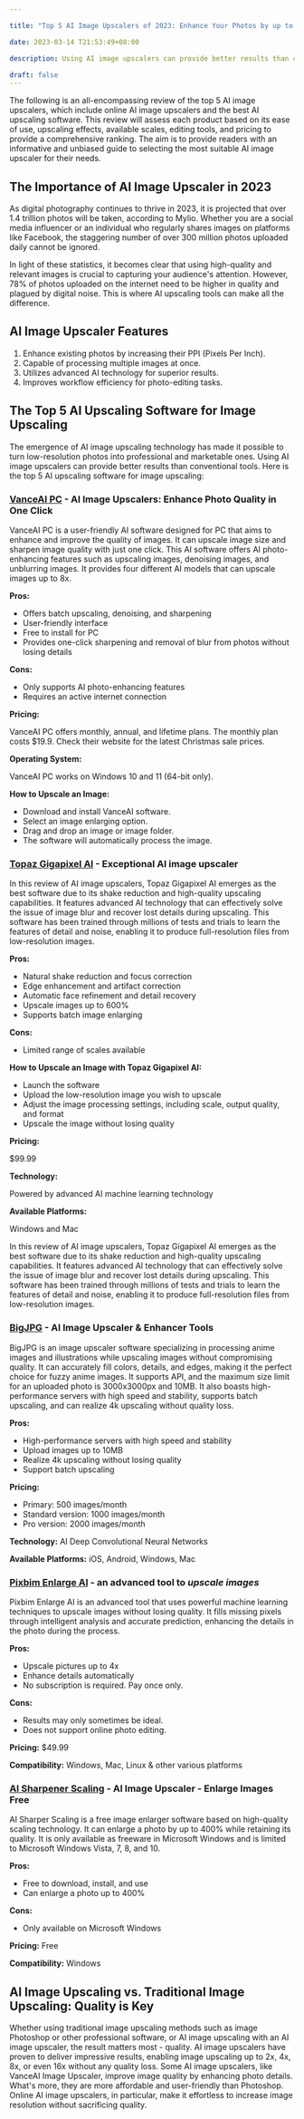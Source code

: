 ```yaml
---

title: "Top 5 AI Image Upscalers of 2023: Enhance Your Photos by up to 800%"

date: 2023-03-14 T21:53:49+08:00

description: Using AI image upscalers can provide better results than conventional tools. Here is the top 5 AI upscaling software for image upscaling.

draft: false
---
```


The following is an all-encompassing review of the top 5 AI image upscalers, which include online AI image upscalers and the best AI upscaling software. This review will assess each product based on its ease of use, upscaling effects, available scales, editing tools, and pricing to provide a comprehensive ranking. The aim is to provide readers with an informative and unbiased guide to selecting the most suitable AI image upscaler for their needs.

## **The Importance of AI Image Upscaler in 2023**

As digital photography continues to thrive in 2023, it is projected that over 1.4 trillion photos will be taken, according to Mylio. Whether you are a social media influencer or an individual who regularly shares images on platforms like Facebook, the staggering number of over 300 million photos uploaded daily cannot be ignored.

In light of these statistics, it becomes clear that using high-quality and relevant images is crucial to capturing your audience's attention. However, 78% of photos uploaded on the internet need to be higher in quality and plagued by digital noise. This is where AI upscaling tools can make all the difference.

## **AI I**mage **Upscaler Features**

1. Enhance existing photos by increasing their PPI (Pixels Per Inch).
2. Capable of processing multiple images at once.
3. Utilizes advanced AI technology for superior results.
4. Improves workflow efficiency for photo-editing tasks.

## **The Top 5 AI Upscaling Software for Image Upscaling**

The emergence of AI image upscaling technology has made it possible to turn low-resolution photos into professional and marketable ones. Using AI image upscalers can provide better results than conventional tools. Here is the top 5 AI upscaling software for image upscaling:

### **[VanceAI PC](https://soft.vanceai.com/) -  AI Image Upscalers: Enhance Photo Quality in One Click**

VanceAI PC is a user-friendly AI software designed for PC that aims to enhance and improve the quality of images. It can upscale image size and sharpen image quality with just one click. This AI software offers AI photo-enhancing features such as upscaling images, denoising images, and unblurring images. It provides four different AI models that can upscale images up to 8x.

**Pros:**

- Offers batch upscaling, denoising, and sharpening
- User-friendly interface
- Free to install for PC
- Provides one-click sharpening and removal of blur from photos without losing details

**Cons:**

- Only supports AI photo-enhancing features
- Requires an active internet connection

**Pricing:**

VanceAI PC offers monthly, annual, and lifetime plans. The monthly plan costs $19.9. Check their website for the latest Christmas sale prices.

**Operating System:**

VanceAI PC works on Windows 10 and 11 (64-bit only).

**How to Upscale an Image:**

- Download and install VanceAI software.
- Select an image enlarging option.
- Drag and drop an image or image folder.
- The software will automatically process the image.

### **[Topaz Gigapixel AI](https://www.topazlabs.com/gigapixel-ai) - Exceptional AI image upscaler**

In this review of AI image upscalers, Topaz Gigapixel AI emerges as the best software due to its shake reduction and high-quality upscaling capabilities. It features advanced AI technology that can effectively solve the issue of image blur and recover lost details during upscaling. This software has been trained through millions of tests and trials to learn the features of detail and noise, enabling it to produce full-resolution files from low-resolution images.

**Pros:**

- Natural shake reduction and focus correction
- Edge enhancement and artifact correction
- Automatic face refinement and detail recovery
- Upscale images up to 600%
- Supports batch image enlarging

**Cons:**

- Limited range of scales available

**How to Upscale an Image with Topaz Gigapixel AI:**

- Launch the software
- Upload the low-resolution image you wish to upscale
- Adjust the image processing settings, including scale, output quality, and format
- Upscale the image without losing quality

**Pricing:**

$99.99

**Technology:**

Powered by advanced AI machine learning technology

**Available Platforms:**

Windows and Mac

In this review of AI image upscalers, Topaz Gigapixel AI emerges as the best software due to its shake reduction and high-quality upscaling capabilities. It features advanced AI technology that can effectively solve the issue of image blur and recover lost details during upscaling. This software has been trained through millions of tests and trials to learn the features of detail and noise, enabling it to produce full-resolution files from low-resolution images.

### **[BigJPG](https://bigjpg.com/en) - AI Image U**pscaler **& Enhancer Tools**

BigJPG is an image upscaler software specializing in processing anime images and illustrations while upscaling images without compromising quality. It can accurately fill colors, details, and edges, making it the perfect choice for fuzzy anime images. It supports API, and the maximum size limit for an uploaded photo is 3000x3000px and 10MB. It also boasts high-performance servers with high speed and stability, supports batch upscaling, and can realize 4k upscaling without quality loss.

**Pros:**

- High-performance servers with high speed and stability
- Upload images up to 10MB
- Realize 4k upscaling without losing quality
- Support batch upscaling

**Pricing:**

- Primary: 500 images/month
- Standard version: 1000 images/month
- Pro version: 2000 images/month

**Technology:** AI Deep Convolutional Neural Networks

**Available Platforms:** iOS, Android, Windows, Mac

### **[Pixbim Enlarge AI](https://pixbim.com/upscale-image) -** an advanced tool to *upscale images*

Pixbim Enlarge AI is an advanced tool that uses powerful machine learning techniques to upscale images without losing quality. It fills missing pixels through intelligent analysis and accurate prediction, enhancing the details in the photo during the process.

**Pros:**

- Upscale pictures up to 4x
- Enhance details automatically
- No subscription is required. Pay once only.

**Cons:**

- Results may only sometimes be ideal.
- Does not support online photo editing.

**Pricing:** $49.99

**Compatibility:** Windows, Mac, Linux & other various platforms

### **[AI Sharpener Scaling](http://a-sharper-scaling.com/) - AI Image Upscaler - Enlarge Images Free**

AI Sharper Scaling is a free image enlarger software based on high-quality scaling technology. It can enlarge a photo by up to 400% while retaining its quality. It is only available as freeware in Microsoft Windows and is limited to Microsoft Windows Vista, 7, 8, and 10.

**Pros:**

- Free to download, install, and use
- Can enlarge a photo up to 400%

**Cons:**

- Only available on Microsoft Windows

**Pricing:** Free

**Compatibility:** Windows

## **AI Image Upscaling vs. Traditional Image Upscaling: Quality is Key**

Whether using traditional image upscaling methods such as image Photoshop or other professional software, or AI image upscaling with an AI image upscaler, the result matters most - quality. AI image upscalers have proven to deliver impressive results, enabling image upscaling up to 2x, 4x, 8x, or even 16x without any quality loss. Some AI image upscalers, like VanceAI Image Upscaler, improve image quality by enhancing photo details. What's more, they are more affordable and user-friendly than Photoshop. Online AI image upscalers, in particular, make it effortless to increase image resolution without sacrificing quality.
